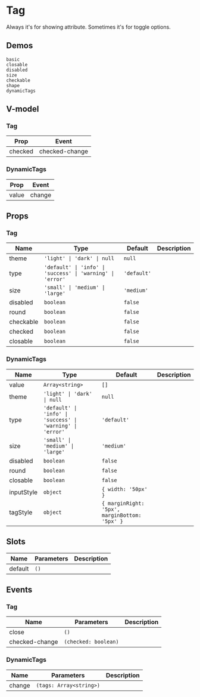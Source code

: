# Tag
Always it's for showing attribute. Sometimes it's for toggle options.
## Demos
```demo
basic
closable
disabled
size
checkable
shape
dynamicTags
```
## V-model
### Tag
|Prop|Event|
|-|-|
|checked|checked-change|

### DynamicTags
|Prop|Event|
|-|-|
|value|change|

## Props
### Tag
|Name|Type|Default|Description|
|-|-|-|-|
|theme|`'light' \| 'dark' \| null`|`null`||
|type|`'default' \| 'info' \| 'success' \| 'warning' \| 'error'`|`'default'`||
|size|`'small' \| 'medium' \| 'large'`|`'medium'`||
|disabled|`boolean`|`false`||
|round|`boolean`|`false`||
|checkable|`boolean`|`false`||
|checked|`boolean`|`false`||
|closable|`boolean`|`false`||

### DynamicTags
|Name|Type|Default|Description|
|-|-|-|-|
|value|`Array<string>`|`[]`||
|theme|`'light' \| 'dark' \| null`|`null`||
|type|`'default' \| 'info' \| 'success' \| 'warning' \| 'error'`|`'default'`||
|size|`'small' \| 'medium' \| 'large'`|`'medium'`||
|disabled|`boolean`|`false`||
|round|`boolean`|`false`||
|closable|`boolean`|`false`||
|inputStyle|`object`|`{ width: '50px' }`||
|tagStyle|`object`|`{ marginRight: '5px', marginBottom: '5px' }`||

## Slots
|Name|Parameters|Description|
|-|-|-|
|default|`()`||

## Events
### Tag
|Name|Parameters|Description|
|-|-|-|
|close|`()`|
|checked-change|`(checked: boolean)`||

### DynamicTags
|Name|Parameters|Description|
|-|-|-|
|change|`(tags: Array<string>)`||